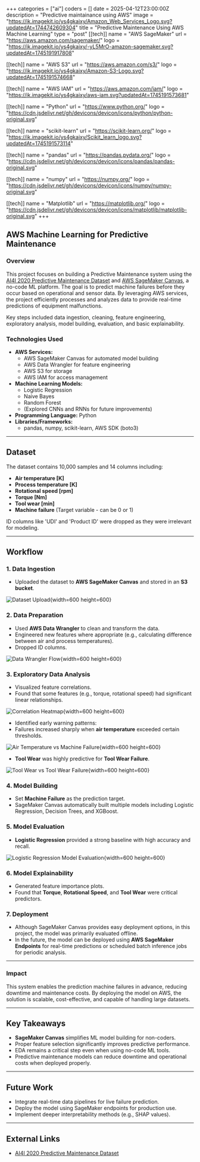 +++
categories = ["ai"]
coders = []
date = 2025-04-12T23:00:00Z
description = "Predictive maintainance using AWS"
image = "https://ik.imagekit.io/ys4gkaixy/Amazon_Web_Services_Logo.svg?updatedAt=1744742609304"
title = "Predictive Maintenance Using AWS Machine Learning"
type = "post"
[[tech]]
name = "AWS SageMaker"
url = "https://aws.amazon.com/sagemaker/"
logo = "https://ik.imagekit.io/ys4gkaixy/-yL5MrO-amazon-sagemaker.svg?updatedAt=1745191917808"

[[tech]]
name = "AWS S3"
url = "https://aws.amazon.com/s3/"
logo = "https://ik.imagekit.io/ys4gkaixy/Amazon-S3-Logo.svg?updatedAt=1745191574668"

[[tech]]
name = "AWS IAM"
url = "https://aws.amazon.com/iam/"
logo = "https://ik.imagekit.io/ys4gkaixy/aws-iam.svg?updatedAt=1745191573681"

[[tech]]
name = "Python"
url = "https://www.python.org/"
logo = "https://cdn.jsdelivr.net/gh/devicons/devicon/icons/python/python-original.svg"

[[tech]]
name = "scikit-learn"
url = "https://scikit-learn.org/"
logo = "https://ik.imagekit.io/ys4gkaixy/Scikit_learn_logo.svg?updatedAt=1745191573114"

[[tech]]
name = "pandas"
url = "https://pandas.pydata.org/"
logo = "https://cdn.jsdelivr.net/gh/devicons/devicon/icons/pandas/pandas-original.svg"

[[tech]]
name = "numpy"
url = "https://numpy.org/"
logo = "https://cdn.jsdelivr.net/gh/devicons/devicon/icons/numpy/numpy-original.svg"

[[tech]]
name = "Matplotlib"
url = "https://matplotlib.org/"
logo = "https://cdn.jsdelivr.net/gh/devicons/devicon/icons/matplotlib/matplotlib-original.svg"
+++

## AWS Machine Learning for Predictive Maintenance

### **Overview**

This project focuses on building a Predictive Maintenance system using the [AI4I 2020 Predictive Maintenance Dataset](https://archive.ics.uci.edu/dataset/682/ai4i+2020+predictive+maintenance+dataset) and [AWS SageMaker Canvas](https://aws.amazon.com/sagemaker/canvas/), a no-code ML platform. The goal is to predict machine failures before they occur based on operational and sensor data. By leveraging AWS services, the project efficiently processes and analyzes data to provide real-time predictions of equipment malfunctions.

Key steps included data ingestion, cleaning, feature engineering, exploratory analysis, model building, evaluation, and basic explainability.


### **Technologies Used**
- **AWS Services:**
   - AWS SageMaker Canvas for automated model building
   - AWS Data Wrangler for feature engineering
   - AWS S3 for storage
   - AWS IAM for access management
- **Machine Learning Models:**
  - Logistic Regression
  - Naive Bayes
  - Random Forest
  - (Explored CNNs and RNNs for future improvements)
- **Programming Language:** Python
- **Libraries/Frameworks:**
  - pandas, numpy, scikit-learn, AWS SDK (boto3)

---

## Dataset
The dataset contains 10,000 samples and 14 columns including:
- **Air temperature [K]**
- **Process temperature [K]**
- **Rotational speed [rpm]**
- **Torque [Nm]**
- **Tool wear [min]**
- **Machine failure** (Target variable - can be 0 or 1)

ID columns like 'UDI' and 'Product ID' were dropped as they were irrelevant for modeling.

---

## Workflow

### 1. Data Ingestion
- Uploaded the dataset to **AWS SageMaker Canvas** and stored in an **S3 bucket**.

![Dataset Upload](/images/dataset_to_s3.png){width=600 height=600}

### 2. Data Preparation
- Used **AWS Data Wrangler** to clean and transform the data.
- Engineered new features where appropriate (e.g., calculating difference between air and process temperatures).
- Dropped ID columns.

![Data Wrangler Flow](/images/data_wrangler_flow.png){width=600 height=600}

### 3. Exploratory Data Analysis
- Visualized feature correlations.
- Found that some features (e.g., torque, rotational speed) had significant linear relationships.

![Correlation Heatmap](/images/correlation_features.png){width=600 height=600}

- Identified early warning patterns:
- Failures increased sharply when **air temperature** exceeded certain thresholds.

![Air Temperature vs Machine Failure](/images/Variable_AT.png){width=600 height=600}

- **Tool Wear** was highly predictive for **Tool Wear Failure**.

![Tool Wear vs Tool Wear Failure](/images/TWF_graphs.png){width=600 height=600}

### 4. Model Building
- Set **Machine Failure** as the prediction target.
- SageMaker Canvas automatically built multiple models including Logistic Regression, Decision Trees, and XGBoost.

### 5. Model Evaluation
- **Logistic Regression** provided a strong baseline with high accuracy and recall.

![Logistic Regression Model Evaluation](/images/LR_model.png){width=600 height=600}

### 6. Model Explainability
- Generated feature importance plots.
- Found that **Torque**, **Rotational Speed**, and **Tool Wear** were critical predictors.

### 7. Deployment
- Although SageMaker Canvas provides easy deployment options, in this project, the model was primarily evaluated offline. 
- In the future, the model can be deployed using **AWS SageMaker Endpoints** for real-time predictions or scheduled batch inference jobs for periodic analysis.

---

### **Impact**
This system enables the prediction machine failures in advance, reducing downtime and maintenance costs. By deploying the model on AWS, the solution is scalable, cost-effective, and capable of handling large datasets.

---

## Key Takeaways
- **SageMaker Canvas** simplifies ML model building for non-coders.
- Proper feature selection significantly improves predictive performance.
- EDA remains a critical step even when using no-code ML tools.
- Predictive maintenance models can reduce downtime and operational costs when deployed properly.

---

## Future Work
- Integrate real-time data pipelines for live failure prediction.
- Deploy the model using SageMaker endpoints for production use.
- Implement deeper interpretability methods (e.g., SHAP values).

---

## External Links
- [AI4I 2020 Predictive Maintenance Dataset](https://archive.ics.uci.edu/dataset/682/ai4i+2020+predictive+maintenance+dataset)